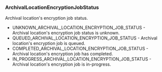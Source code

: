 ### ArchivalLocationEncryptionJobStatus
Archival location's encryption job status.

- UNKNOWN_ARCHIVAL_LOCATION_ENCRYPTION_JOB_STATUS - Archival location's encryption job status is unknown.
- QUEUED_ARCHIVAL_LOCATION_ENCRYPTION_JOB_STATUS - Archival location's encryption job is queued.
- COMPLETED_ARCHIVAL_LOCATION_ENCRYPTION_JOB_STATUS - Archival location's encryption job has completed.
- IN_PROGRESS_ARCHIVAL_LOCATION_ENCRYPTION_JOB_STATUS - Archival location's encryption job is in-progress.
